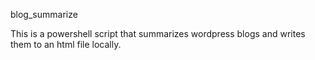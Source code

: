  blog_summarize
 
 This is a powershell script that summarizes wordpress blogs and writes them to an html file locally. 
